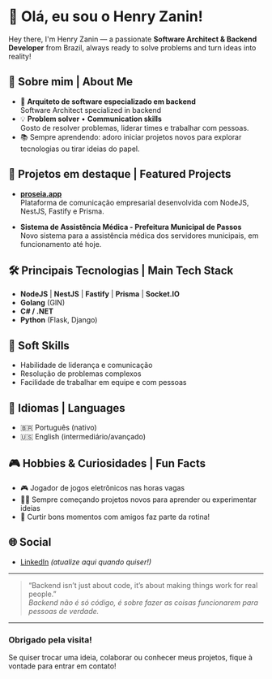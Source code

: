 # 👋 Olá, eu sou o Henry Zanin!

Hey there, I'm Henry Zanin — a passionate **Software Architect & Backend Developer** from Brazil, always ready to solve problems and turn ideas into reality!

## 🚀 Sobre mim | About Me

- 🎯 **Arquiteto de software especializado em backend**  
  Software Architect specialized in backend
- 💡 **Problem solver** • **Communication skills**  
  Gosto de resolver problemas, liderar times e trabalhar com pessoas.
- 📚 Sempre aprendendo: adoro iniciar projetos novos para explorar tecnologias ou tirar ideias do papel.

## 💼 Projetos em destaque | Featured Projects

- [**proseia.app**](https://proseia.app)  
  Plataforma de comunicação empresarial desenvolvida com NodeJS, NestJS, Fastify e Prisma.

- **Sistema de Assistência Médica - Prefeitura Municipal de Passos**  
  Novo sistema para a assistência médica dos servidores municipais, em funcionamento até hoje.

## 🛠️ Principais Tecnologias | Main Tech Stack

- **NodeJS** | **NestJS** | **Fastify** | **Prisma** | **Socket.IO**
- **Golang** (GIN)
- **C# / .NET**
- **Python** (Flask, Django)

## 🌟 Soft Skills

- Habilidade de liderança e comunicação
- Resolução de problemas complexos
- Facilidade de trabalhar em equipe e com pessoas

## 💬 Idiomas | Languages

- 🇧🇷 Português (nativo)
- 🇺🇸 English (intermediário/avançado)

## 🎮 Hobbies & Curiosidades | Fun Facts

- 🎮 Jogador de jogos eletrônicos nas horas vagas
- 🧑‍💻 Sempre começando projetos novos para aprender ou experimentar ideias
- 🤝 Curtir bons momentos com amigos faz parte da rotina!

## 🌐 Social

- [LinkedIn](#) *(atualize aqui quando quiser!)*

---

> “Backend isn’t just about code, it’s about making things work for real people.”  
> _Backend não é só código, é sobre fazer as coisas funcionarem para pessoas de verdade._

---

### Obrigado pela visita!
Se quiser trocar uma ideia, colaborar ou conhecer meus projetos, fique à vontade para entrar em contato!
